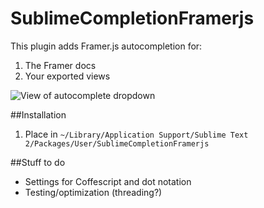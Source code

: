 SublimeCompletionFramerjs
=========================

This plugin adds Framer.js autocompletion for:

1. The Framer docs
2. Your exported views

![View of autocomplete dropdown](http://cl.ly/image/2o043809262v/framercomplete.png "Completion dropdown")

##Installation
1. Place in `~/Library/Application Support/Sublime Text 2/Packages/User/SublimeCompletionFramerjs`

##Stuff to do
* Settings for Coffescript and dot notation
* Testing/optimization (threading?)